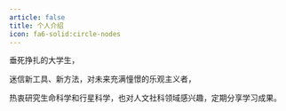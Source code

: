 ```yaml
---
article: false
title: 个人介绍
icon: fa6-solid:circle-nodes
---
```


垂死挣扎的大学生，

迷信新工具、新方法，对未来充满憧憬的乐观主义者，

热衷研究生命科学和行星科学，也对人文社科领域感兴趣，定期分享学习成果。
